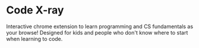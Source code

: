 # Code X-ray
Interactive chrome extension to learn programming and CS fundamentals as your browse!
Designed for kids and people who don't know where to start when learning to code.
